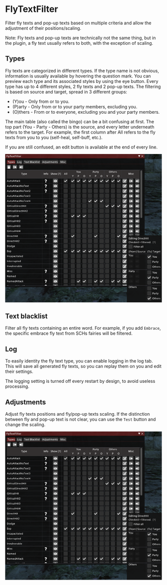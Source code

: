 # FlyTextFilter

Filter fly texts and pop-up texts based on multiple criteria and allow the adjustment of their positions/scaling.

Note: Fly texts and pop-up texts are technically not the same thing, but in the plugin, a fly text usually refers to both, with the exception of scaling.

## Types
Fly texts are categorized in different types. If the type name is not obvious, information is usually available by hovering the question mark.
You can preview each type and its associated styles by using the eye button. Every type has up to 4 different styles, 2 fly texts and 2 pop-up texts.
The filtering is based on source and target, spread in 3 different groups:
<ul>
  <li>(Y)ou - Only from or to you.</li>
  <li>(P)arty - Only from or to your party members, excluding you.</li>
  <li>(O)thers - From or to everyone, excluding you and your party members.</li>
</ul>
The main table (also called the bingo) can be a bit confusing at first.
The top part (You - Party - Others) is the source, and every letter underneath refers to the target. For example, the first column after All refers to the fly texts from you to you (self-heal, self-buff, etc.).

If you are still confused, an edit button is available at the end of every line. 

![types](https://github.com/Aireil/FlyTextFilter/raw/master/res/types.png)

## Text blacklist
Filter all fly texts containing an entire word. For example, if you add `Embrace`, the specific embrace fly text from SCHs fairies will be filtered.

## Log
To easily identity the fly text type, you can enable logging in the log tab.
This will save all generated fly texts, so you can replay them on you and edit their settings.

The logging setting is turned off every restart by design, to avoid useless processing.

## Adjustments
Adjust fly texts positions and fly/pop-up texts scaling.
If the distinction between fly and pop-up text is not clear, you can use the `Test` button and change the scaling.

![scaling](https://github.com/Aireil/FlyTextFilter/raw/master/res/types.png)